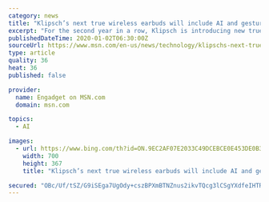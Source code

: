 ```yaml
---
category: news
title: "Klipsch’s next true wireless earbuds will include AI and gesture controls"
excerpt: "For the second year in a row, Klipsch is introducing new true wireless earbuds at CES. Last year, it offered the first glimpse of its T5 True Wireless earbuds.&nbsp;"
publishedDateTime: 2020-01-02T06:30:00Z
sourceUrl: https://www.msn.com/en-us/news/technology/klipschs-next-true-wireless-earbuds-will-include-ai-and-gesture-controls/ar-BBYxeTz?li=AA4Zoy
type: article
quality: 36
heat: 36
published: false

provider:
  name: Engadget on MSN.com
  domain: msn.com

topics:
  - AI

images:
  - url: https://www.bing.com/th?id=ON.9EC2AF07E2033C49DCEBCE0E453DE0B3
    width: 700
    height: 367
    title: "Klipsch’s next true wireless earbuds will include AI and gesture controls"

secured: "OBc/Uf/tSZ/G9iSEga7UgOdy+cszBPXmBTNZnus2ikvTQcg3lCSgYXdfeIHTRVaevnD6vVvV90ANArTyjWSEUO+wtrvllRjH4kgcy1CvOixA6u64UnkbGavq/gaoVXC7i66wcgYfZkI9MkI15k68MLRWlXh1rW1KGdH9nPvv80jacGCs/8nSqyUpwD2PBhHGgD1SaSOmoJPUSR+cMsetsbbmVMAl144GRDGJtVc781o8Kxl0mTQM9zsBD0bui5IigPB6Leu6uf2nHPAgjnpy9w==;tw9NwTHU0ot/DgkgDijfrQ=="
---
```


